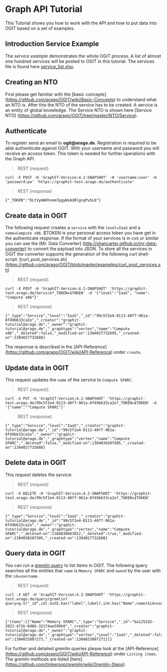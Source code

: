 # Graph API Tutorial

This Tutorial shows you how to work with the API and how to 
put data into OGIT based on a set of examples.

## Introduction Service Example
The _service example_ demonstrates the whole OGIT process. A list of almost one hundred services will be posted to OGIT in this tutorial. The services file is found here [service_list.xlsx](https://github.com/arago/OGIT/blob/master/examples/service_list.xlsx).

## Creating an NTO
First please get familiar with the [basic concepts] (https://github.com/arago/OGIT/wiki/Basic-Concepts) to understand what an NTO is. After this the NTO of the service has to be created. A service is an entity of global knowledge. The Service NTO is shown here [Service NTO] (https://github.com/arago/OGIT/tree/master/NTO/Service).

## Authenticate
To register send an email to __ogit@arago.de__. Registration is required to be able authenticate against OGIT. With your username and password you will receive an access token. This token is needed for further operations with the Graph API.

> REST (request)

    curl -X POST -H 'GraphIT-Version:4.2-SNAPSHOT' -H 'username:user' -H 'password:pw' 'https://graphit-test.arago.de/authenticate'

> REST (response)

    {"_TOKEN":"DLtVymWXhnem7pgyWsAd0lgnqPvbL0"}

## Create data in OGIT

The following request creates a `service` with the `level=IaaS` and a `name=Compute x86`.
$TOKEN is your personal access token you have get in the authenticate response.
If the format of your services is in cvs or similar you can use the [Mr. Data Converter] (http://shancarter.github.io/mr-data-converter) to convert the payload into JSON.
To store all the services in OGIT the converter supports the generation of the following curl shell-script: [curl_post_services.sh] (https://github.com/arago/OGIT/blob/master/examples/curl_post_services.sh)

> REST (request)

    curl -X POST -H 'GraphIT-Version:4.2-SNAPSHOT' 'https://graphit-test.arago.de/Service?_TOKEN=$TOKEN' -d '{"level":"IaaS", "name": "Compute x86"}'

> REST (response)

    {"_type":"Service","level":"IaaS","_id":"99c5f2e4-0113-40f7-961a-8f49b633ca2e","_creator":"graphit-tutorial@arago.de","_owner":"graphit-tutorial@arago.de","_graphtype":"vertex","name":"Compute x86","_deleted":false,"_modified-on":1384027732695,"_created-on":1384027732688}

The response is described in the [API-Reference] (https://github.com/arago/OGIT/wiki/API-Reference) under `create`.

## Update data in OGIT

This request updates the `name` of the service to `Compute SPARC`:

> REST (request)

    curl -X PUT -H 'GraphIT-Version:4.2-SNAPSHOT' 'https://graphit-test.arago.de/99c5f2e4-0113-40f7-961a-8f49b633ca2e?_TOKEN=$TOKEN' -d '{"name":""Compute SPARC"}'

> REST (response)

    {"_type":"Service","level":"IaaS","_creator":"graphit-tutorial@arago.de","_id":"99c5f2e4-0113-40f7-961a-8f49b633ca2e","_owner":"graphit-tutorial@arago.de","_graphtype":"vertex","name":"Compute SPARC","_deleted":false,"_modified-on":1384030207505,"_created-on":1384027732688}

## Delete data in OGIT

This request deletes the service: 

> REST (request)

    curl -X DELETE -H 'GraphIT-Version:4.2-SNAPSHOT' 'https://graphit-test.arago.de/99c5f2e4-0113-40f7-961a-8f49b633ca2e?_TOKEN=$TOKEN'

> REST (response)

    {"_type":"Service","level":"IaaS","_creator":"graphit-tutorial@arago.de","_id":"99c5f2e4-0113-40f7-961a-8f49b633ca2e","_owner":"graphit-tutorial@arago.de","_graphtype":"vertex","name":"Compute SPARC","_deleted-on":1384030663012,"_deleted":true,"_modified-on":1384030207505,"_created-on":1384027732688}

## Query data in OGIT

You can run a [gremlin query](http://gremlindocs.com/) to list items in OGIT. The following query searches all the entities that `name` is `Memory SPARC` and `owned` by the user with the `id=username`.

> REST (request)

    curl -X GET -H 'GraphIT-Version:4.2-SNAPSHOT' 'https://graphit-test.arago.de/query/gremlin?query=g.V("_id",id).outE.has("label",label).inV.has("Name",name)&id=username&_TOKEN=$TOKEN&name=Memory%20SPARC&label=_owns'

> REST (response)

    {"items":[{"Name":"Memory SPARC","_type":"Service","_id":"ba1252d2-2022-471b-8d66-32174ae599b9","_creator":"graphit-tutorial@arago.de","_owner":"graphit-tutorial@arago.de","_graphtype":"vertex","Level":"IaaS","_deleted":false,"_modified-on":1384033807273,"_created-on":1384033807271}]}

For further and detailed gremlin queries please look at the [API-Reference] (https://github.com/arago/OGIT/wiki/API-Reference) under `Listing items`.
The gremlin methods are listed [here] (https://github.com/tinkerpop/gremlin/wiki/Gremlin-Steps).